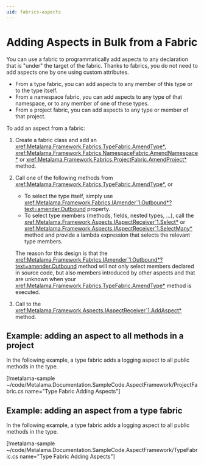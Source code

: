 ```yaml
---
uid: fabrics-aspects
---
```


# Adding Aspects in Bulk from a Fabric

You can use a fabric to programmatically add aspects to any declaration that is "under" the target of the fabric. Thanks to fabrics, you do not need to add aspects one by one using custom attributes.

* From a type fabric, you can add aspects to any member of this type or to the type itself.
* From a namespace fabric, you can add aspects to any type of that namespace, or to any member of one of these types.
* From a project fabric, you can add aspects to any type or member of that project.

To add an aspect from a fabric:

1. Create a fabric class and add an <xref:Metalama.Framework.Fabrics.TypeFabric.AmendType*>, <xref:Metalama.Framework.Fabrics.NamespaceFabric.AmendNamespace*> or <xref:Metalama.Framework.Fabrics.ProjectFabric.AmendProject*> method.

2. Call one of the following methods from <xref:Metalama.Framework.Fabrics.TypeFabric.AmendType*>, or

   * To select the type itself, simply use <xref:Metalama.Framework.Fabrics.IAmender`1.Outbound*?text=amender.Outbound> property.
   * To select type members (methods, fields, nested types, ...), call the <xref:Metalama.Framework.Aspects.IAspectReceiver`1.Select*> or <xref:Metalama.Framework.Aspects.IAspectReceiver`1.SelectMany*> method and provide a lambda expression that selects the relevant type members.
   

    The reason for this design is that the <xref:Metalama.Framework.Fabrics.IAmender`1.Outbound*?text=amender.Outbound> method will not only select members declared in source code, but also members introduced by other aspects and that are unknown when your  <xref:Metalama.Framework.Fabrics.TypeFabric.AmendType*> method is executed.

3. Call to the  <xref:Metalama.Framework.Aspects.IAspectReceiver`1.AddAspect*> method.

## Example: adding an aspect to all methods in a project

In the following example, a type fabric adds a logging aspect to all public methods in the type.

[!metalama-sample ~/code/Metalama.Documentation.SampleCode.AspectFramework/ProjectFabric.cs name="Type Fabric Adding Aspects"]


## Example: adding an aspect from a type fabric

In the following example, a type fabric adds a logging aspect to all public methods in the type.

<!--- TODO: make class partial and split into different file -->
[!metalama-sample ~/code/Metalama.Documentation.SampleCode.AspectFramework/TypeFabric.cs name="Type Fabric Adding Aspects"]
